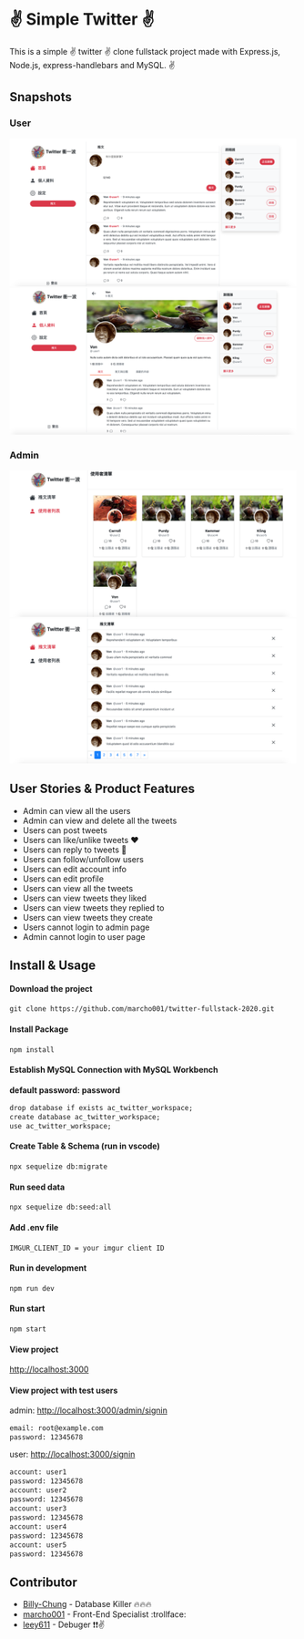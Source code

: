 # :v: Simple Twitter :v:

This is a simple :v: twitter :v: clone fullstack project made with Express.js, Node.js, express-handlebars and MySQL. :v:

## Snapshots

### User

![image alt](./images/hometweets.png)
![image alt](./images/userpage.png)

### Admin

![image alt](./images/adminusers.png)
![image alt](./images/admintweets.png)

## User Stories & Product Features

- Admin can view all the users
- Admin can view and delete all the tweets
- Users can post tweets
- Users can like/unlike tweets :heart:
- Users can reply to tweets :speech_balloon:
- Users can follow/unfollow users
- Users can edit account info
- Users can edit profile
- Users can view all the tweets
- Users can view tweets they liked
- Users can view tweets they replied to
- Users can view tweets they create
- Users cannot login to admin page
- Admin cannot login to user page

## Install & Usage

#### Download the project

```
git clone https://github.com/marcho001/twitter-fullstack-2020.git
```

#### Install Package

```
npm install
```

#### Establish MySQL Connection with MySQL Workbench

**default password: password**

```
drop database if exists ac_twitter_workspace;
create database ac_twitter_workspace;
use ac_twitter_workspace;
```

#### Create Table & Schema (run in vscode)

```
npx sequelize db:migrate
```

#### Run seed data

```
npx sequelize db:seed:all
```

#### Add .env file

```
IMGUR_CLIENT_ID = your imgur client ID
```

#### Run in development

```
npm run dev
```

#### Run start

```
npm start
```

#### View project

[http://localhost:3000](http://localhost:3000)

#### View project with test users

admin: [http://localhost:3000/admin/signin](http://localhost:3000/admin/sign)

```
email: root@example.com
password: 12345678
```

user: [http://localhost:3000/signin](http://localhost:3000/signin)

```
account: user1
password: 12345678
account: user2
password: 12345678
account: user3
password: 12345678
account: user4
password: 12345678
account: user5
password: 12345678
```

## Contributor

- [Billy-Chung](https://github.com/Billy-Chung) - Database Killer :fire::fire::fire:
- [marcho001](https://github.com/marcho001) - Front-End Specialist :trollface:
- [leey611](https://github.com/leey611) - Debuger :exclamation::exclamation::v:
